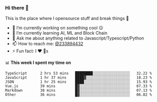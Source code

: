 ### Hi there 👋

<!--
**a233894432/a233894432** is a ✨ _special_ ✨ repository because its `README.md` (this file) appears on your GitHub profile.

Here are some ideas to get you started:

- 🔭 I’m currently working on ...
- 🌱 I’m currently learning ...
- 👯 I’m looking to collaborate on ...
- 🤔 I’m looking for help with ...
- 💬 Ask me about ...
- 📫 How to reach me: ...
- 😄 Pronouns: ...
- ⚡ Fun fact: ...
-->
 
 
This is the place where I opensource stuff and break things :rofl:

- 🔭 I’m currently working on something cool :wink:
- 🌱 I’m currently learning AI, ML and Block Chain
- 💬 Ask me about anything related to Javascript/Typescript/Python
- 📫 How to reach me: [@233894432](https://twitter.com/233894432)
- ⚡ Fun fact: I :heart: :dog:s

📊 **This week I spent my time on**
<!--START_SECTION:waka-->

```text
TypeScript      2 hrs 53 mins   ████████░░░░░░░░░░░░░░░░░   32.22 %
JavaScript      1 hr 37 mins    ████▓░░░░░░░░░░░░░░░░░░░░   18.23 %
JSON            1 hr 25 mins    ████░░░░░░░░░░░░░░░░░░░░░   15.93 %
Vue.js          39 mins         █▓░░░░░░░░░░░░░░░░░░░░░░░   07.33 %
Markdown        38 mins         █▓░░░░░░░░░░░░░░░░░░░░░░░   07.13 %
Other           36 mins         █▓░░░░░░░░░░░░░░░░░░░░░░░   06.82 %
```

<!--END_SECTION:waka-->
